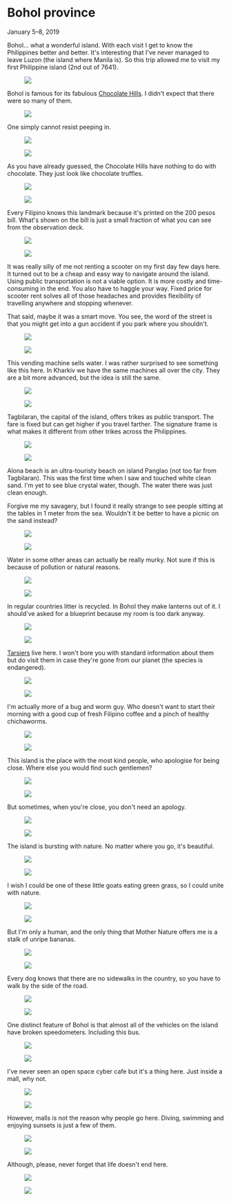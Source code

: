 Bohol province
==============

<p class="post__date"><time datetime="2018-09-30">January 5&ndash;8, 2019</time></p>

Bohol... what a wonderful island. With each visit I get to know the Philippines
better and better. It's interesting that I've never managed to leave Luzon (the
island where Manila is). So this trip allowed me to visit my first Philippine
island (2nd out of 7641).
<figure><img src="https://imgur.com/aQS9dKB.jpg"/></figure>

Bohol is famous for its fabulous [Chocolate
Hills](https://en.wikipedia.org/wiki/Chocolate_Hills). I didn't expect that
there were so many of them.
<figure><img src="https://imgur.com/q1DuR52.jpg"/></figure>

One simply cannot resist peeping in.
<figure>
<img class="lazy" src="/images/i.png" data-src="https://imgur.com/h8fwXdB.jpg"/>
</figure>
<noscript>
<figure><img src="https://imgur.com/h8fwXdB.jpg"></figure>
</noscript>

As you have already guessed, the Chocolate Hills have nothing to do with
chocolate. They just look like chocolate truffles.
<figure>
<img class="lazy" src="/images/i.png" data-src="https://imgur.com/DwR5bdv.jpg"/>
</figure>
<noscript>
<figure><img src="https://imgur.com/DwR5bdv.jpg"></figure>
</noscript>

Every Filipino knows this landmark because it's printed on the 200 pesos
bill. What's shown on the bill is just a small fraction of what you can see from
the observation deck.
<figure>
<img class="lazy" src="/images/i.png" data-src="https://imgur.com/JK5ZOTC.jpg"/>
</figure>
<noscript>
<figure><img src="https://imgur.com/JK5ZOTC.jpg"></figure>
</noscript>

It was really silly of me not renting a scooter on my first day few days
here. It turned out to be a cheap and easy way to navigate around the
island. Using public transportation is not a viable option. It is more costly
and time-consuming in the end. You also have to haggle your way. Fixed price for
scooter rent solves all of those headaches and provides flexibility of
travelling anywhere and stopping whenever.

That said, maybe it was a smart move. You see, the word of the street is that
you might get into a gun accident if you park where you shouldn't.
<figure>
<img class="lazy" src="/images/i.png" data-src="https://imgur.com/2dsRcGD.jpg"/>
</figure>
<noscript>
<figure><img src="https://imgur.com/2dsRcGD.jpg"></figure>
</noscript>

This vending machine sells water. I was rather surprised to see something like
this here. In Kharkiv we have the same machines all over the city. They are a
bit more advanced, but the idea is still the same.
<figure>
<img class="lazy" src="/images/i.png" data-src="https://imgur.com/Lzi3zrC.jpg"/>
</figure>
<noscript>
<figure><img src="https://imgur.com/Lzi3zrC.jpg"></figure>
</noscript>

Tagbilaran, the capital of the island, offers trikes as public transport. The
fare is fixed but can get higher if you travel farther. The signature frame is
what makes it different from other trikes across the Philippines.
<figure>
<img class="lazy" src="/images/i.png" data-src="https://imgur.com/v151x57.jpg"/>
</figure>
<noscript>
<figure><img src="https://imgur.com/v151x57.jpg"></figure>
</noscript>

Alona beach is an ultra-touristy beach on island Panglao (not too far from
Tagbilaran). This was the first time when I saw and touched white clean
sand. I'm yet to see blue crystal water, though. The water there was just clean
enough.

Forgive me my savagery, but I found it really strange to see people sitting at
the tables in 1 meter from the sea. Wouldn't it be better to have a picnic on
the sand instead?
<figure>
<img class="lazy" src="/images/i.png" data-src="https://imgur.com/LCcy62y.jpg"/>
</figure>
<noscript>
<figure><img src="https://imgur.com/LCcy62y.jpg"></figure>
</noscript>

Water in some other areas can actually be really murky. Not sure if this is
because of pollution or natural reasons.
<figure>
<img class="lazy" src="/images/i.png" data-src="https://imgur.com/ZEFLbAc.jpg"/>
</figure>
<noscript>
<figure><img src="https://imgur.com/ZEFLbAc.jpg"></figure>
</noscript>

In regular countries litter is recycled. In Bohol they make lanterns out of
it. I should've asked for a blueprint because my room is too dark anyway.
<figure>
<img class="lazy" src="/images/i.png" data-src="https://imgur.com/TY54mFk.jpg"/>
</figure>
<noscript>
<figure><img src="https://imgur.com/TY54mFk.jpg"></figure>
</noscript>

[Tarsiers](https://en.wikipedia.org/wiki/Tarsier) live here. I won't bore you
with standard information about them but do visit them in case they're gone from
our planet (the species is endangered).
<figure>
<img class="lazy" src="/images/i.png" data-src="https://imgur.com/vEaRlj0.jpg"/>
</figure>
<noscript>
<figure><img src="https://imgur.com/vEaRlj0.jpg"></figure>
</noscript>

I'm actually more of a bug and worm guy. Who doesn't want to start their morning
with a good cup of fresh Filipino coffee and a pinch of healthy chichaworms.
<figure>
<img class="lazy" src="/images/i.png" data-src="https://imgur.com/003D5Wp.jpg"/>
</figure>
<noscript>
<figure><img src="https://imgur.com/003D5Wp.jpg"></figure>
</noscript>

This island is the place with the most kind people, who apologise for being
close. Where else you would find such gentlemen?
<figure>
<img class="lazy" src="/images/i.png" data-src="https://imgur.com/25IaEdG.jpg"/>
</figure>
<noscript>
<figure><img src="https://imgur.com/25IaEdG.jpg"></figure>
</noscript>

But sometimes, when you're close, you don't need an apology.
<figure>
<img class="lazy" src="/images/i.png" data-src="https://imgur.com/Z46mwx8.jpg"/>
</figure>
<noscript>
<figure><img src="https://imgur.com/Z46mwx8.jpg"></figure>
</noscript>

The island is bursting with nature. No matter where you go, it's beautiful.
<figure>
<img class="lazy" src="/images/i.png" data-src="https://imgur.com/F6OjoMS.jpg"/>
</figure>
<noscript>
<figure><img src="https://imgur.com/F6OjoMS.jpg"></figure>
</noscript>

I wish I could be one of these little goats eating green grass, so I could unite
with nature.
<figure>
<img class="lazy" src="/images/i.png" data-src="https://imgur.com/CzbfhpU.jpg"/>
</figure>
<noscript>
<figure><img src="https://imgur.com/CzbfhpU.jpg"></figure>
</noscript>

But I'm only a human, and the only thing that Mother Nature offers me is a stalk
of unripe bananas.
<figure>
<img class="lazy" src="/images/i.png" data-src="https://imgur.com/lblysog.jpg"/>
</figure>
<noscript>
<figure><img src="https://imgur.com/lblysog.jpg"></figure>
</noscript>

Every dog knows that there are no sidewalks in the country, so you have to walk
by the side of the road.
<figure>
<img class="lazy" src="/images/i.png" data-src="https://imgur.com/xDK930T.jpg"/>
</figure>
<noscript>
<figure><img src="https://imgur.com/xDK930T.jpg"></figure>
</noscript>

One distinct feature of Bohol is that almost all of the vehicles on the island
have broken speedometers. Including this bus.
<figure>
<img class="lazy" src="/images/i.png" data-src="https://imgur.com/0H1Iq2R.jpg"/>
</figure>
<noscript>
<figure><img src="https://imgur.com/0H1Iq2R.jpg"></figure>
</noscript>

I've never seen an open space cyber cafe but it's a thing here. Just inside a
mall, why not.
<figure>
<img class="lazy" src="/images/i.png" data-src="https://imgur.com/SNzJWBA.jpg"/>
</figure>
<noscript>
<figure><img src="https://imgur.com/SNzJWBA.jpg"></figure>
</noscript>

However, malls is not the reason why people go here. Diving, swimming and
enjoying sunsets is just a few of them.
<figure>
<img class="lazy" src="/images/i.png" data-src="https://imgur.com/KOGOWBx.jpg"/>
</figure>
<noscript>
<figure><img src="https://imgur.com/KOGOWBx.jpg"></figure>
</noscript>

Although, please, never forget that life doesn't end here.
<figure>
<img class="lazy" src="/images/i.png" data-src="https://imgur.com/ONtNlE7.jpg"/>
</figure>
<noscript>
<figure><img src="https://imgur.com/ONtNlE7.jpg"></figure>
</noscript>

